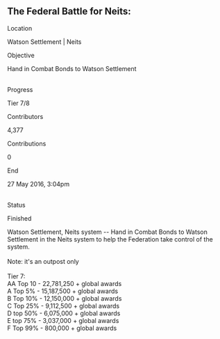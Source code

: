 ## The Federal Battle for Neits:

Location

Watson Settlement \| Neits

Objective

Hand in Combat Bonds to Watson Settlement

\
Progress

Tier 7/8

Contributors

4,377

Contributions

0

End

27 May 2016, 3:04pm

\
Status

Finished

Watson Settlement, Neits system -- Hand in Combat Bonds to Watson
Settlement in the Neits system to help the Federation take control of
the system.\
\
Note: it\'s an outpost only\
\
Tier 7:\
AA Top 10 - 22,781,250 + global awards\
A Top 5% - 15,187,500 + global awards\
B Top 10% - 12,150,000 + global awards\
C Top 25% - 9,112,500 + global awards\
D top 50% - 6,075,000 + global awards\
E top 75% - 3,037,000 + global awards\
F Top 99% - 800,000 + global awards
